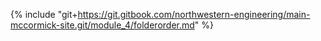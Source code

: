 {% include "git+https://git.gitbook.com/northwestern-engineering/main-mccormick-site.git/module_4/folderorder.md" %}



